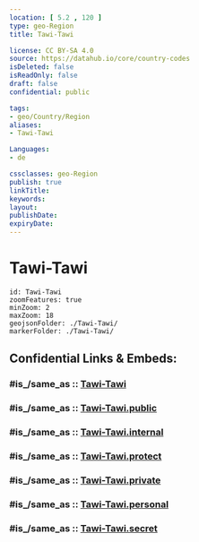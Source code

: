 ```yaml
---
location: [ 5.2 , 120 ] 
type: geo-Region
title: Tawi-Tawi

license: CC BY-SA 4.0
source: https://datahub.io/core/country-codes
isDeleted: false
isReadOnly: false
draft: false
confidential: public

tags:
- geo/Country/Region
aliases:
- Tawi-Tawi

Languages:
- de

cssclasses: geo-Region
publish: true
linkTitle: 
keywords: 
layout: 
publishDate: 
expiryDate: 
---
```


# Tawi-Tawi

```leaflet
id: Tawi-Tawi
zoomFeatures: true 
minZoom: 2 
maxZoom: 18
geojsonFolder: ./Tawi-Tawi/
markerFolder: ./Tawi-Tawi/
```


## Confidential Links & Embeds: 

### #is_/same_as :: [Tawi-Tawi](/_Standards/Earth/Continent/Asia/Asia~South~East/Malay_Archipelago/Philippines/Regions~Philippines/Tawi-Tawi.md) 

### #is_/same_as :: [Tawi-Tawi.public](/_public/Earth/Continent/Asia/Asia~South~East/Malay_Archipelago/Philippines/Regions~Philippines/Tawi-Tawi.public.md) 

### #is_/same_as :: [Tawi-Tawi.internal](/_internal/Earth/Continent/Asia/Asia~South~East/Malay_Archipelago/Philippines/Regions~Philippines/Tawi-Tawi.internal.md) 

### #is_/same_as :: [Tawi-Tawi.protect](/_protect/Earth/Continent/Asia/Asia~South~East/Malay_Archipelago/Philippines/Regions~Philippines/Tawi-Tawi.protect.md) 

### #is_/same_as :: [Tawi-Tawi.private](/_private/Earth/Continent/Asia/Asia~South~East/Malay_Archipelago/Philippines/Regions~Philippines/Tawi-Tawi.private.md) 

### #is_/same_as :: [Tawi-Tawi.personal](/_personal/Earth/Continent/Asia/Asia~South~East/Malay_Archipelago/Philippines/Regions~Philippines/Tawi-Tawi.personal.md) 

### #is_/same_as :: [Tawi-Tawi.secret](/_secret/Earth/Continent/Asia/Asia~South~East/Malay_Archipelago/Philippines/Regions~Philippines/Tawi-Tawi.secret.md)

